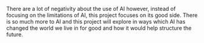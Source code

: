 There are a lot of negativity about the use of AI however, instead of focusing on the limitations of AI, this project focuses on its good side. There is so much more to AI and this project will explore in ways which AI has changed the world we live in for good and how it would help structure the future. 